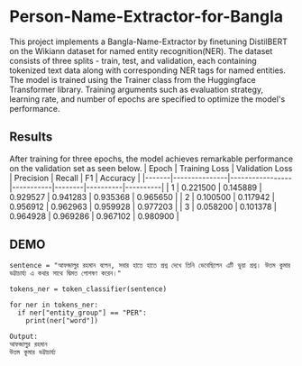 # Person-Name-Extractor-for-Bangla

This project implements a Bangla-Name-Extractor by finetuning DistilBERT on the Wikiann dataset for named entity recognition(NER). The dataset consists of three splits - train, test, and validation, each containing tokenized text data along with corresponding NER tags for named entities. The model is trained using the Trainer class from the Huggingface Transformer library. Training arguments such as evaluation strategy, learning rate, and number of epochs are specified to optimize the model's performance.

## Results

After training for three epochs, the model achieves remarkable performance on the validation set as seen below.
| Epoch | Training Loss | Validation Loss | Precision | Recall | F1 | Accuracy |
|-------|---------------|-----------------|-----------|--------|----------|----------|
| 1 | 0.221500 | 0.145889 | 0.929527 | 0.941283 | 0.935368 | 0.965650 |
| 2 | 0.100500 | 0.117942 | 0.956912 | 0.962963 | 0.959928 | 0.977203 |
| 3 | 0.058200 | 0.101378 | 0.964928 | 0.969286 | 0.967102 | 0.980900 |

## DEMO

```
sentence = "আফজালুর রহমান বলেন, সবার হাতে হাতে প্রশ্ন দেখে তিনি ভেবেছিলেন এটি ভুয়া প্রশ্ন। উত্তম কুমার ভট্টাচার্য্য এ কথার সাথে দ্বিমত পোশষণ করেন।"

tokens_ner = token_classifier(sentence)

for ner in tokens_ner:
  if ner["entity_group"] == "PER":
    print(ner["word"])
```

```
Output:
আফজালুর রহমান
উত্তম কুমার ভট্টাচার্য্য
```
